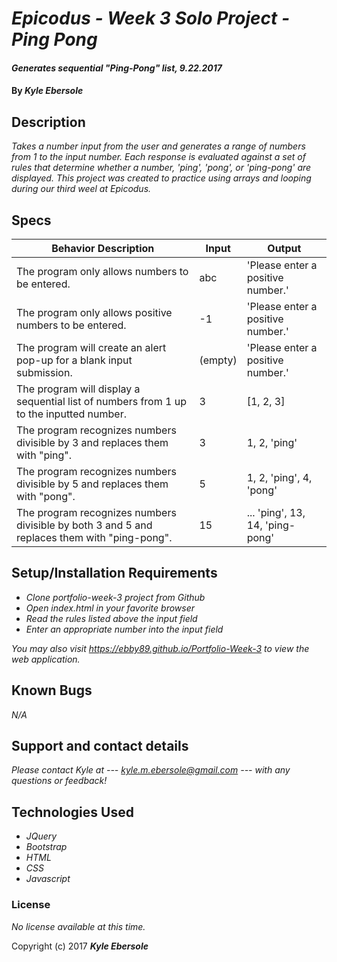 # _Epicodus - Week 3 Solo Project - Ping Pong_

#### _Generates sequential "Ping-Pong" list, 9.22.2017_

#### By _**Kyle Ebersole**_

## Description

_Takes a number input from the user and generates a range of numbers from 1 to the input number. Each response is evaluated against a set of rules that determine whether a number, 'ping', 'pong', or 'ping-pong' are displayed. This project was created to practice using arrays and looping during our third weel at Epicodus._

## Specs

| Behavior Description                                                                         | Input   | Output                            |
|----------------------------------------------------------------------------------------------|---------|-----------------------------------|
| The program only allows numbers to be entered.                                               | abc     | 'Please enter a positive number.' |
| The program only allows positive numbers to be entered.                                      | -1      | 'Please enter a positive number.' |
| The program will create an alert pop-up for a blank input submission.                        | (empty) | 'Please enter a positive number.' |
| The program will display a sequential list of numbers from 1 up to the inputted number.      | 3       | [1, 2, 3]                         |
| The program recognizes numbers divisible by 3 and replaces them with "ping".                 | 3       | 1, 2, 'ping'                    |
| The program recognizes numbers divisible by 5 and replaces them with "pong".                 | 5       | 1, 2, 'ping', 4, 'pong'         |
| The program recognizes numbers divisible by both 3 and 5 and replaces them with "ping-pong". | 15      | ... 'ping', 13, 14, 'ping-pong' |

## Setup/Installation Requirements

* _Clone portfolio-week-3 project from Github_
* _Open index.html in your favorite browser_
* _Read the rules listed above the input field_
* _Enter an appropriate number into the input field_

_You may also visit https://ebby89.github.io/Portfolio-Week-3 to view the web application._

## Known Bugs

_N/A_

## Support and contact details

_Please contact Kyle at --- kyle.m.ebersole@gmail.com --- with any questions or feedback!_

## Technologies Used

* _JQuery_
* _Bootstrap_
* _HTML_
* _CSS_
* _Javascript_

### License

*No license available at this time.*

Copyright (c) 2017 **_Kyle Ebersole_**
